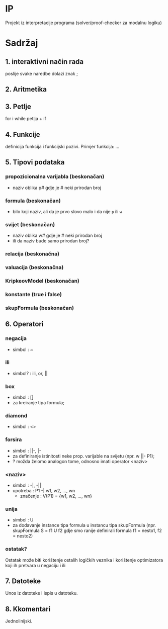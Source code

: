 # IP
Projekt iz interpretacije programa (solver/proof-checker za modalnu logiku)

# Sadržaj

## 1. interaktivni način rada
poslije svake naredbe dolazi znak ;

## 2. Aritmetika

## 3. Petlje 
for i while petlja + if

## 4. Funkcije
definicija funkcija i funkcijski pozivi. Primjer funkcija: ... 

## 5. Tipovi podataka
### propozicionalna varijabla (beskonačan)
* naziv oblika p# gdje je # neki prirodan broj


### formula (beskonačan)
* bilo koji naziv, ali da je prvo slovo malo i da nije `p` ili `w`


### svijet (beskonačan)
* naziv oblika w# gdje je # neki prirodan broj
* ili da naziv bude samo prirodan broj?


### relacija (beskonačna)
### valuacija (beskonačna)
### KripkeovModel (beskonačan)
### konstante (true i false)
### skupFormula (beskonačan)

## 6. Operatori

### negacija
* simbol : ~

### ili
* simbol? : ili, or, ||

### box
* simbol : []
* za kreiranje tipa formula;

### diamond 
* simbol : <>

### forsira
* simbol : ||-, |-
* za definiranje istinitosti neke prop. varijable na svijetu (npr. w ||- P1);
* ? možda želomo analogon tome, odnosno imati operator \<naziv\>
  
### \<naziv\>
* simbol : -|, -||
* upotreba : P1 -| w1, w2, ..., wn 
	* značenje : V(P1) = {w1, w2, ..., wn} 

### unija
* simbol : U
* za dodavanje instance tipa formula u instancu tipa skupFormula (npr. skupFormula S = f1 U f2 gdje smo ranije definirali formula f1 = nesto1, f2 = nesto2)

### ostatak?
Ostatak može biti korištenje ostalih logičkih veznika i korištenje optimizatora koji ih pretvara u negaciju i ili

## 7. Datoteke
Unos iz datoteke i ispis u datoteku.

## 8. Kkomentari
Jednolinijski.
